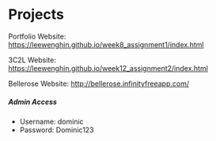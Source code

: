 # Projects

Portfolio Website: 
https://leewenghin.github.io/week8_assignment1/index.html

3C2L Website: 
https://leewenghin.github.io/week12_assignment2/index.html

Bellerose Website: 
http://bellerose.infinityfreeapp.com/
##### Admin Access
- Username: dominic 
- Password: Dominic123
